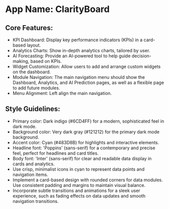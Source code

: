 # **App Name**: ClarityBoard

## Core Features:

- KPI Dashboard: Display key performance indicators (KPIs) in a card-based layout.
- Analytics Charts: Show in-depth analytics charts, tailored by user.
- AI Forecasting: Provide an AI-powered tool to help guide decision-making, based on KPIs.
- Widget Customization: Allow users to add and arrange custom widgets on the dashboard.
- Module Navigation: The main navigation menu should show the Dashboard, Analytics, and AI Prediction pages, as well as a flexible page to add future modules.
- Menu Alignment: Left align the main navigation.

## Style Guidelines:

- Primary color: Dark indigo (#6CD4FF) for a modern, sophisticated feel in dark mode.
- Background color: Very dark gray (#121212) for the primary dark mode background.
- Accent color: Cyan (#483D8B) for highlights and interactive elements.
- Headline font: 'Poppins' (sans-serif) for a contemporary and precise feel, perfect for headlines and card titles.
- Body font: 'Inter' (sans-serif) for clear and readable data display in cards and analytics.
- Use crisp, minimalist icons in cyan to represent data points and navigation items.
- Implement a card-based design with rounded corners for data modules. Use consistent padding and margins to maintain visual balance.
- Incorporate subtle transitions and animations for a sleek user experience, such as fading effects on data updates and smooth navigation transitions.